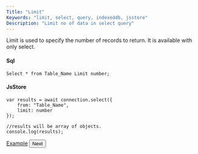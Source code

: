 ```yaml
---
Title: "Limit"
Keywords: "limit, select, query, indexeddb, jsstore"
Description: "Limit no of data in select query"
---
```


Limit is used to specify the number of records to return. It is available with only select.

#### Sql

```
Select * from Table_Name Limit number;
```

#### JsStore

```
var results = await connection.select({
    from: "Table_Name",
    limit: number
});

//results will be array of objects.
console.log(results);
```

<p class="margin-top-40px text-center">
    <a class="btn info" target="_blank" href="https://ujjwalguptaofficial.github.io/idbstudio/?db=Demo&query=select(%7B%0A%20%20%20%20from%3A%20%22Customers%22%2C%0A%20%20%20%20limit%3A%2010%0A%7D)%3B%0A">Example</a>
    <button class="btn info btnNext">Next</button>
</p>

